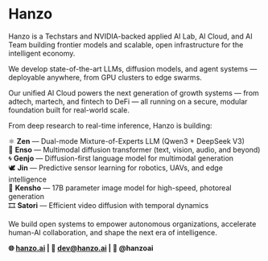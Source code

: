 # Hanzo

Hanzo is a Techstars and NVIDIA-backed applied AI Lab, AI Cloud, and AI Team building frontier models and scalable, open infrastructure for the intelligent economy.

We develop state-of-the-art LLMs, diffusion models, and agent systems — deployable anywhere, from GPU clusters to edge swarms.

Our unified AI Cloud powers the next generation of growth systems — from adtech, martech, and fintech to DeFi — all running on a secure, modular foundation built for real-world scale.

From deep research to real-time inference, Hanzo is building:

⚛️ **Zen** — Dual-mode Mixture-of-Experts LLM (Qwen3 + DeepSeek V3)  
🧠 **Enso** — Multimodal diffusion transformer (text, vision, audio, and beyond)
🌀 **Genjo** — Diffusion-first language model for multimodal generation  
🕊️ **Jin** — Predictive sensor learning for robotics, UAVs, and edge intelligence  
🌸 **Kensho** — 17B parameter image model for high-speed, photoreal generation  
🎞️ **Satori** — Efficient video diffusion with temporal dynamics  

We build open systems to empower autonomous organizations, accelerate human-AI collaboration, and shape the next era of intelligence.

**🌐 [hanzo.ai](https://hanzo.ai) | 🧠 dev@hanzo.ai | 🧵 @hanzoai**

